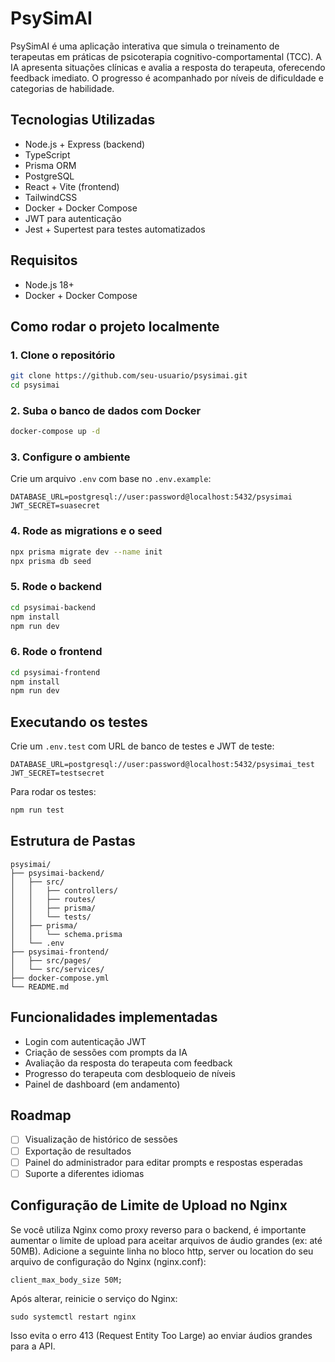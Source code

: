 # PsySimAI

PsySimAI é uma aplicação interativa que simula o treinamento de terapeutas em práticas de psicoterapia cognitivo-comportamental (TCC). A IA apresenta situações clínicas e avalia a resposta do terapeuta, oferecendo feedback imediato. O progresso é acompanhado por níveis de dificuldade e categorias de habilidade.

## Tecnologias Utilizadas
- Node.js + Express (backend)
- TypeScript
- Prisma ORM
- PostgreSQL
- React + Vite (frontend)
- TailwindCSS
- Docker + Docker Compose
- JWT para autenticação
- Jest + Supertest para testes automatizados

## Requisitos
- Node.js 18+
- Docker + Docker Compose

## Como rodar o projeto localmente

### 1. Clone o repositório
```bash
git clone https://github.com/seu-usuario/psysimai.git
cd psysimai
```

### 2. Suba o banco de dados com Docker
```bash
docker-compose up -d
```

### 3. Configure o ambiente
Crie um arquivo `.env` com base no `.env.example`:
```env
DATABASE_URL=postgresql://user:password@localhost:5432/psysimai
JWT_SECRET=suasecret
```

### 4. Rode as migrations e o seed
```bash
npx prisma migrate dev --name init
npx prisma db seed
```

### 5. Rode o backend
```bash
cd psysimai-backend
npm install
npm run dev
```

### 6. Rode o frontend
```bash
cd psysimai-frontend
npm install
npm run dev
```

## Executando os testes
Crie um `.env.test` com URL de banco de testes e JWT de teste:
```env
DATABASE_URL=postgresql://user:password@localhost:5432/psysimai_test
JWT_SECRET=testsecret
```

Para rodar os testes:
```bash
npm run test
```

## Estrutura de Pastas
```
psysimai/
├── psysimai-backend/
│   ├── src/
│   │   ├── controllers/
│   │   ├── routes/
│   │   ├── prisma/
│   │   └── tests/
│   ├── prisma/
│   │   └── schema.prisma
│   └── .env
├── psysimai-frontend/
│   ├── src/pages/
│   └── src/services/
├── docker-compose.yml
└── README.md
```

## Funcionalidades implementadas
- Login com autenticação JWT
- Criação de sessões com prompts da IA
- Avaliação da resposta do terapeuta com feedback
- Progresso do terapeuta com desbloqueio de níveis
- Painel de dashboard (em andamento)

## Roadmap
- [ ] Visualização de histórico de sessões
- [ ] Exportação de resultados
- [ ] Painel do administrador para editar prompts e respostas esperadas
- [ ] Suporte a diferentes idiomas

## Configuração de Limite de Upload no Nginx

Se você utiliza Nginx como proxy reverso para o backend, é importante aumentar o limite de upload para aceitar arquivos de áudio grandes (ex: até 50MB). Adicione a seguinte linha no bloco http, server ou location do seu arquivo de configuração do Nginx (nginx.conf):

```
client_max_body_size 50M;
```

Após alterar, reinicie o serviço do Nginx:

```
sudo systemctl restart nginx
```

Isso evita o erro 413 (Request Entity Too Large) ao enviar áudios grandes para a API.

